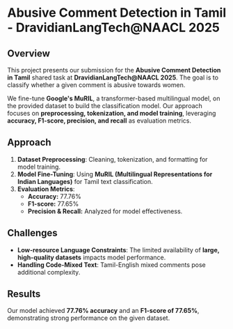 # Abusive Comment Detection in Tamil - DravidianLangTech@NAACL 2025

## Overview
This project presents our submission for the **Abusive Comment Detection in Tamil** shared task at **DravidianLangTech@NAACL 2025**. The goal is to classify whether a given comment is abusive towards women.

We fine-tune **Google's MuRIL**, a transformer-based multilingual model, on the provided dataset to build the classification model. Our approach focuses on **preprocessing, tokenization, and model training**, leveraging **accuracy, F1-score, precision, and recall** as evaluation metrics.

## Approach
1. **Dataset Preprocessing**: Cleaning, tokenization, and formatting for model training.
2. **Model Fine-Tuning**: Using **MuRIL (Multilingual Representations for Indian Languages)** for Tamil text classification.
3. **Evaluation Metrics**: 
   - **Accuracy:** 77.76%
   - **F1-score:** 77.65%
   - **Precision & Recall:** Analyzed for model effectiveness.

## Challenges
- **Low-resource Language Constraints**: The limited availability of **large, high-quality datasets** impacts model performance.
- **Handling Code-Mixed Text**: Tamil-English mixed comments pose additional complexity.

## Results
Our model achieved **77.76% accuracy** and an **F1-score of 77.65%**, demonstrating strong performance on the given dataset.
